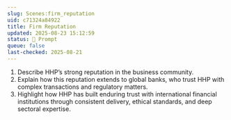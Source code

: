 ```yaml
---
slug: Scenes:firm_reputation
uid: c71324a84922
title: Firm Reputation
updated: 2025-08-23 15:12:59
status: 💬 Prompt
queue: false
last-checked: 2025-08-21
---
```



1. Describe HHP’s strong reputation in the business community.
3. Explain how this reputation extends to global banks, who trust HHP with complex transactions and regulatory matters.
4. Highlight how HHP has built enduring trust with international financial institutions through consistent delivery, ethical standards, and deep sectoral expertise.
